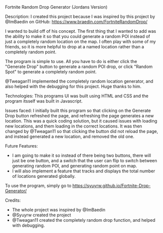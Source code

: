 Fortnite Random Drop Generator (Jordans Version)

Description: I created this project because I was inspired by this project by @ImBaedin on GitHub: https://www.braedin.com/FortniteRandomDrop/

I wanted to build off of his concept. The first thing that I wanted to add was the ability to make it so that you could generate a random POI instead of just a completely random location on the map. I often play with some of my friends, so it is more helpful to drop at a named location rather than a completely random point.

The program is simple to use. All you have to do is either click the "Generate Drop" button to generate a random POI drop, or click "Random Spot" to generate a completely random point.

@Tweagan11 implemented the completely random location generator, and also helped with the debugging for this project. Huge thanks to him.

Technologies: This programs UI was built using HTML and CSS and the program itsself was built in Javascript.

Issues faced: I initially built this program so that clicking on the Generate Drop button refreshed the page, and refreshing the page generates a new location. This was a quick coding solution, but it caused issues with loading new locations, and them loading in the correct locations. It was then changed by @Tweagan11 so that clicking the button did not reload the page, and instead generated a new location, and removed the old one.

Future Features: 
- I am going to make it so instead of there being two buttons, there will just be one button, and a switch that the user can flip to switch between generating random POI, and generating random point on map.
- I will also implement a feature that tracks and displays the total number of locations generated globally.

To use the program, simply go to https://syuyrw.github.io/Fortnite-Drop-Generator/

Credits:
- The whole project was inspired by @ImBaedin
- @Syuyrw created the project
- @Tweagan11 created the completely random drop function, and helped with debugging.
